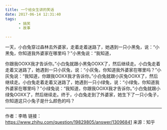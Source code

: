 ```yaml
---
title: 一个给女生讲的笑话
date: 2017-06-14 12:31:40
tags:
	  - 搞笑
	  - 故事

---
```


一天，小白兔穿过森林去外婆家，走着走着迷路了，她遇到一只小黑兔，说：“小黑兔，你知道我外婆家在哪里吗？”小黑兔说：“我知道，
<!-- more -->
你跟我OOXX我才告诉你。”小白兔就跟小黑兔OOXX了，然后继续走。小白兔走着走着又迷路了，她遇到一只小灰兔，说：“小灰兔，你知道我外婆家在哪里吗？”小灰兔说：“我知道，你跟我OOXX我才告诉你。”小白兔就跟小灰兔OOXX了，然后继续走。小白兔走着走着又迷路了，她遇到一只小绿兔，说：“小绿兔，你知道我外婆家在哪里吗？”小绿兔说：“我知道，你跟我OOXX我才告诉你。”小白兔就跟小绿兔OOXX了，然后继续走。终于，小白兔走到了外婆家，她生下了一只小兔子，你知道这只小兔子是什么颜色的吗？

--------------------------
作者：李皓
链接：https://www.zhihu.com/question/19829805/answer/13096841
来源：知乎

